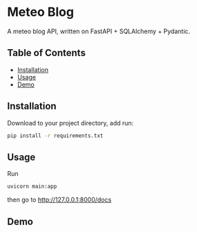 # Meteo Blog

A meteo blog API, written on FastAPI + SQLAlchemy + Pydantic.

## Table of Contents

- [Installation](#installation)
- [Usage](#usage)
- [Demo](#demo)

## Installation

Download to your project directory, add run:

```sh
pip install -r requirements.txt
```

## Usage

Run
```sh
uvicorn main:app
```
then go to http://127.0.0.1:8000/docs

## Demo


